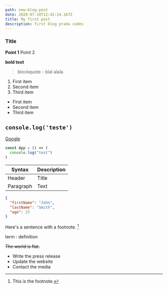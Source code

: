 ```yaml
---
path: new-blog-post
date: 2020-07-28T12:42:24.167Z
title: My first post
description: first blog prada codes
---
```

### Title

**Point 1**
Point 2

**bold text**

> blockquote - blal alala

1. First item
2. Second item
3. Third item

* First item
* Second item
* Third item

## `console.log('teste')`

[Google](https://www.google.com)

```jsx
const App = () => (
  console.log("test")
)
```

| Syntax    | Description |
| --------- | ----------- |
| Header    | Title       |
| Paragraph | Text        |

```json
{
  "firstName": "John",
  "lastName": "Smith",
  "age": 25
}
```

Here's a sentence with a footnote. [^1]

[^1]: This is the footnote.

term
: definition

~~The world is flat.~~

* Write the press release
* Update the website
* Contact the media